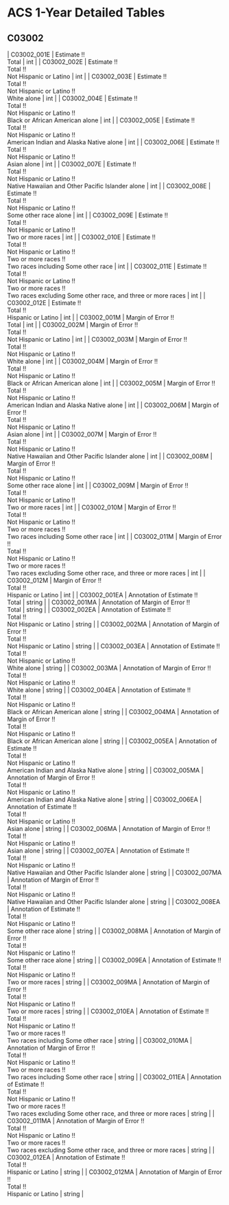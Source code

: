 # ACS 1-Year Detailed Tables

## C03002

| C03002_001E | Estimate !!<br>Total | int |
| C03002_002E | Estimate !!<br>Total !!<br>Not Hispanic or Latino | int |
| C03002_003E | Estimate !!<br>Total !!<br>Not Hispanic or Latino !!<br>White alone | int |
| C03002_004E | Estimate !!<br>Total !!<br>Not Hispanic or Latino !!<br>Black or African American alone | int |
| C03002_005E | Estimate !!<br>Total !!<br>Not Hispanic or Latino !!<br>American Indian and Alaska Native alone | int |
| C03002_006E | Estimate !!<br>Total !!<br>Not Hispanic or Latino !!<br>Asian alone | int |
| C03002_007E | Estimate !!<br>Total !!<br>Not Hispanic or Latino !!<br>Native Hawaiian and Other Pacific Islander alone | int |
| C03002_008E | Estimate !!<br>Total !!<br>Not Hispanic or Latino !!<br>Some other race alone | int |
| C03002_009E | Estimate !!<br>Total !!<br>Not Hispanic or Latino !!<br>Two or more races | int |
| C03002_010E | Estimate !!<br>Total !!<br>Not Hispanic or Latino !!<br>Two or more races !!<br>Two races including Some other race | int |
| C03002_011E | Estimate !!<br>Total !!<br>Not Hispanic or Latino !!<br>Two or more races !!<br>Two races excluding Some other race, and three or more races | int |
| C03002_012E | Estimate !!<br>Total !!<br>Hispanic or Latino | int |
| C03002_001M | Margin of Error !!<br>Total | int |
| C03002_002M | Margin of Error !!<br>Total !!<br>Not Hispanic or Latino | int |
| C03002_003M | Margin of Error !!<br>Total !!<br>Not Hispanic or Latino !!<br>White alone | int |
| C03002_004M | Margin of Error !!<br>Total !!<br>Not Hispanic or Latino !!<br>Black or African American alone | int |
| C03002_005M | Margin of Error !!<br>Total !!<br>Not Hispanic or Latino !!<br>American Indian and Alaska Native alone | int |
| C03002_006M | Margin of Error !!<br>Total !!<br>Not Hispanic or Latino !!<br>Asian alone | int |
| C03002_007M | Margin of Error !!<br>Total !!<br>Not Hispanic or Latino !!<br>Native Hawaiian and Other Pacific Islander alone | int |
| C03002_008M | Margin of Error !!<br>Total !!<br>Not Hispanic or Latino !!<br>Some other race alone | int |
| C03002_009M | Margin of Error !!<br>Total !!<br>Not Hispanic or Latino !!<br>Two or more races | int |
| C03002_010M | Margin of Error !!<br>Total !!<br>Not Hispanic or Latino !!<br>Two or more races !!<br>Two races including Some other race | int |
| C03002_011M | Margin of Error !!<br>Total !!<br>Not Hispanic or Latino !!<br>Two or more races !!<br>Two races excluding Some other race, and three or more races | int |
| C03002_012M | Margin of Error !!<br>Total !!<br>Hispanic or Latino | int |
| C03002_001EA | Annotation of Estimate !!<br>Total | string |
| C03002_001MA | Annotation of Margin of Error !!<br>Total | string |
| C03002_002EA | Annotation of Estimate !!<br>Total !!<br>Not Hispanic or Latino | string |
| C03002_002MA | Annotation of Margin of Error !!<br>Total !!<br>Not Hispanic or Latino | string |
| C03002_003EA | Annotation of Estimate !!<br>Total !!<br>Not Hispanic or Latino !!<br>White alone | string |
| C03002_003MA | Annotation of Margin of Error !!<br>Total !!<br>Not Hispanic or Latino !!<br>White alone | string |
| C03002_004EA | Annotation of Estimate !!<br>Total !!<br>Not Hispanic or Latino !!<br>Black or African American alone | string |
| C03002_004MA | Annotation of Margin of Error !!<br>Total !!<br>Not Hispanic or Latino !!<br>Black or African American alone | string |
| C03002_005EA | Annotation of Estimate !!<br>Total !!<br>Not Hispanic or Latino !!<br>American Indian and Alaska Native alone | string |
| C03002_005MA | Annotation of Margin of Error !!<br>Total !!<br>Not Hispanic or Latino !!<br>American Indian and Alaska Native alone | string |
| C03002_006EA | Annotation of Estimate !!<br>Total !!<br>Not Hispanic or Latino !!<br>Asian alone | string |
| C03002_006MA | Annotation of Margin of Error !!<br>Total !!<br>Not Hispanic or Latino !!<br>Asian alone | string |
| C03002_007EA | Annotation of Estimate !!<br>Total !!<br>Not Hispanic or Latino !!<br>Native Hawaiian and Other Pacific Islander alone | string |
| C03002_007MA | Annotation of Margin of Error !!<br>Total !!<br>Not Hispanic or Latino !!<br>Native Hawaiian and Other Pacific Islander alone | string |
| C03002_008EA | Annotation of Estimate !!<br>Total !!<br>Not Hispanic or Latino !!<br>Some other race alone | string |
| C03002_008MA | Annotation of Margin of Error !!<br>Total !!<br>Not Hispanic or Latino !!<br>Some other race alone | string |
| C03002_009EA | Annotation of Estimate !!<br>Total !!<br>Not Hispanic or Latino !!<br>Two or more races | string |
| C03002_009MA | Annotation of Margin of Error !!<br>Total !!<br>Not Hispanic or Latino !!<br>Two or more races | string |
| C03002_010EA | Annotation of Estimate !!<br>Total !!<br>Not Hispanic or Latino !!<br>Two or more races !!<br>Two races including Some other race | string |
| C03002_010MA | Annotation of Margin of Error !!<br>Total !!<br>Not Hispanic or Latino !!<br>Two or more races !!<br>Two races including Some other race | string |
| C03002_011EA | Annotation of Estimate !!<br>Total !!<br>Not Hispanic or Latino !!<br>Two or more races !!<br>Two races excluding Some other race, and three or more races | string |
| C03002_011MA | Annotation of Margin of Error !!<br>Total !!<br>Not Hispanic or Latino !!<br>Two or more races !!<br>Two races excluding Some other race, and three or more races | string |
| C03002_012EA | Annotation of Estimate !!<br>Total !!<br>Hispanic or Latino | string |
| C03002_012MA | Annotation of Margin of Error !!<br>Total !!<br>Hispanic or Latino | string |

